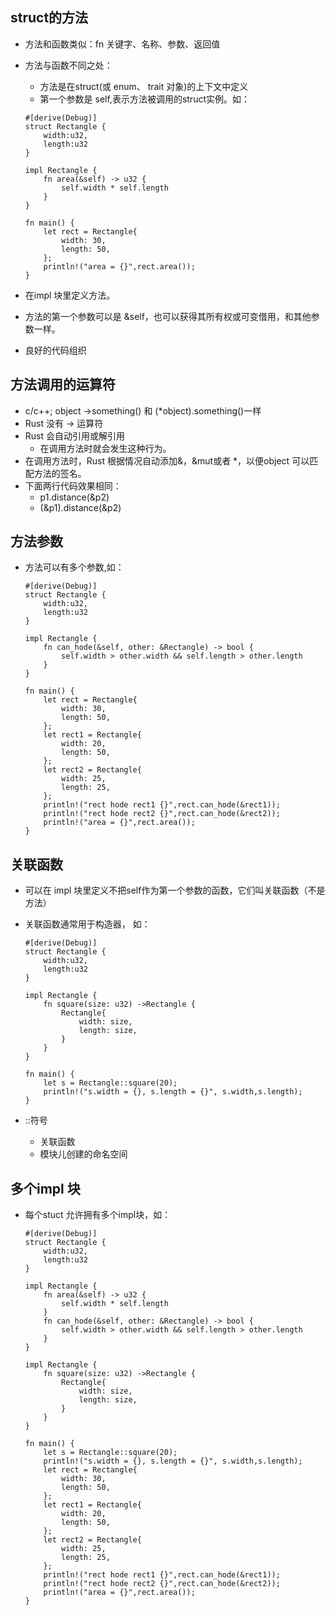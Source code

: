 ## struct的方法

* 方法和函数类似：fn 关键字、名称、参数、返回值
* 方法与函数不同之处：
    * 方法是在struct(或 enum、 trait 对象)的上下文中定义
    * 第一个参数是 self,表示方法被调用的struct实例。如：
    ```
    #[derive(Debug)]
    struct Rectangle {
        width:u32,
        length:u32
    }

    impl Rectangle {
        fn area(&self) -> u32 {
            self.width * self.length
        }
    }

    fn main() {
        let rect = Rectangle{
            width: 30,
            length: 50,
        };
        println!("area = {}",rect.area());
    }
    ```

* 在impl 块里定义方法。
* 方法的第一个参数可以是 &self，也可以获得其所有权或可变借用，和其他参数一样。
* 良好的代码组织

## 方法调用的运算符
* c/c++; object ->something() 和 (*object).something()一样
* Rust 没有 -> 运算符
* Rust 会自动引用或解引用
    * 在调用方法时就会发生这种行为。
* 在调用方法时，Rust 根据情况自动添加&，&mut或者 *，以便object 可以匹配方法的签名。
* 下面两行代码效果相同：
    - p1.distance(&p2)
    - (&p1).distance(&p2)

## 方法参数
* 方法可以有多个参数,如：
    ```
    #[derive(Debug)]
    struct Rectangle {
        width:u32,
        length:u32
    }

    impl Rectangle {
        fn can_hode(&self, other: &Rectangle) -> bool {
            self.width > other.width && self.length > other.length
        }
    }

    fn main() {
        let rect = Rectangle{
            width: 30,
            length: 50,
        };
        let rect1 = Rectangle{
            width: 20,
            length: 50,
        };
        let rect2 = Rectangle{
            width: 25,
            length: 25,
        };
        println!("rect hode rect1 {}",rect.can_hode(&rect1));
        println!("rect hode rect2 {}",rect.can_hode(&rect2));
        println!("area = {}",rect.area());
    }
    ```

## 关联函数
* 可以在 impl 块里定义不把self作为第一个参数的函数，它们叫关联函数（不是方法）
* 关联函数通常用于构造器， 如：
    ```
    #[derive(Debug)]
    struct Rectangle {
        width:u32,
        length:u32
    }

    impl Rectangle {
        fn square(size: u32) ->Rectangle {
            Rectangle{
                width: size,
                length: size,
            }
        }
    }

    fn main() {
        let s = Rectangle::square(20);
        println!("s.width = {}, s.length = {}", s.width,s.length);
    }
    ```

* ::符号
    * 关联函数
    * 模块儿创建的命名空间

## 多个impl 块
 * 每个stuct 允许拥有多个impl块，如：
    ```
    #[derive(Debug)]
    struct Rectangle {
        width:u32,
        length:u32
    }

    impl Rectangle {
        fn area(&self) -> u32 {
            self.width * self.length
        }
        fn can_hode(&self, other: &Rectangle) -> bool {
            self.width > other.width && self.length > other.length
        }
    }

    impl Rectangle {
        fn square(size: u32) ->Rectangle {
            Rectangle{
                width: size,
                length: size,
            }
        }
    }

    fn main() {
        let s = Rectangle::square(20);
        println!("s.width = {}, s.length = {}", s.width,s.length);
        let rect = Rectangle{
            width: 30,
            length: 50,
        };
        let rect1 = Rectangle{
            width: 20,
            length: 50,
        };
        let rect2 = Rectangle{
            width: 25,
            length: 25,
        };
        println!("rect hode rect1 {}",rect.can_hode(&rect1));
        println!("rect hode rect2 {}",rect.can_hode(&rect2));
        println!("area = {}",rect.area());
    }
    ```